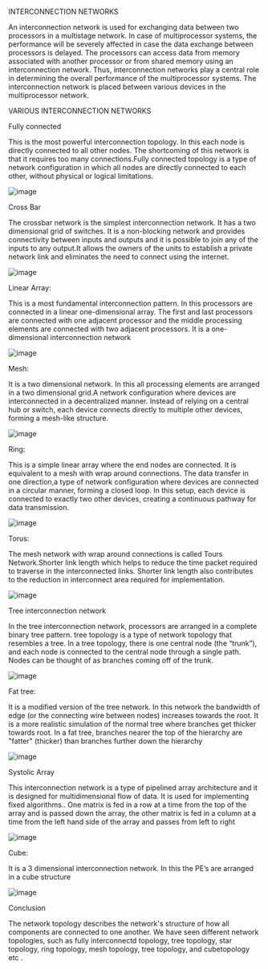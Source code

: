 INTERCONNECTION NETWORKS 

An interconnection network is used for exchanging data between two processors in a multistage network. In case of multiprocessor systems, the performance will be severely affected in case the data exchange between processors is delayed. 
The processors can access data from memory associated with another processor or from shared memory using an interconnection network. 
Thus, interconnection networks play a central role in determining the overall performance of the multiprocessor systems. The interconnection network is placed between various devices in the multiprocessor network.

VARIOUS INTERCONNECTION NETWORKS

Fully connected

This is the most powerful interconnection topology. In this each node is directly connected to all other nodes.
The shortcoming of this network is that it requires too many connections.Fully connected topology is a type of network configuration in which all nodes are directly connected to each other, without physical or logical limitations.
      
![image](https://github.com/karthiyayini-r/INTERCONNECTION-NETWORK/assets/168261634/003457ac-e082-4ff1-b5f3-4e0b4daba8bf)


Cross Bar

The crossbar network is the simplest interconnection network. It has a two dimensional grid of switches. 
It is a non-blocking network and provides connectivity between inputs and outputs and it is possible to join any of the inputs to any output.It allows the owners of the units to establish a private network link and eliminates the need to connect using the internet.


![image](https://github.com/karthiyayini-r/INTERCONNECTION-NETWORK/assets/168261634/02fa22b6-2dbc-4b24-950f-f8de5ede6e46)


Linear Array:

This is a most fundamental interconnection pattern. In this processors are connected in a linear one-dimensional array. The first and last processors are connected with one adjacent processor and the middle processing elements are connected with two adjacent processors. It is a one-dimensional interconnection network

![image](https://github.com/karthiyayini-r/INTERCONNECTION-NETWORK/assets/168261634/55a02857-2811-4296-b861-562fa52e80ac)


Mesh:

It is a two dimensional network. In this all processing elements are arranged in a two dimensional grid.A network configuration where devices are interconnected in a decentralized manner. Instead of relying on a central hub or switch, each device connects directly to multiple other devices, forming a mesh-like structure.

![image](https://github.com/karthiyayini-r/INTERCONNECTION-NETWORK/assets/168261634/be6eebf2-eb08-4a46-8cf3-943220f3224e)



Ring:


This is a simple linear array where the end nodes are connected. It is equivalent to a mesh with wrap around connections. The data transfer in one direction,a type of network configuration where devices are connected in a circular manner, forming a closed loop. In this setup, each device is connected to exactly two other devices, creating a continuous pathway for data transmission.


![image](https://github.com/karthiyayini-r/INTERCONNECTION-NETWORK/assets/168261634/407c3c2d-22b4-4d2b-909a-44ebf29dfa21)


     
Torus:

The mesh network with wrap around connections is called Tours Network.Shorter link length which helps to reduce the time packet required to traverse in the interconnected links. Shorter link length also contributes to the reduction in interconnect area required for implementation.


![image](https://github.com/karthiyayini-r/INTERCONNECTION-NETWORK/assets/168261634/deb7a515-247c-4b14-8439-682eda6cc849)


Tree interconnection network

In the tree interconnection network, processors are arranged in a complete binary tree pattern. tree topology is a type of network topology that resembles a tree. 
In a tree topology, there is one central node (the “trunk”), and each node is connected to the central node through a single path. Nodes can be thought of as branches coming off of the trunk.


![image](https://github.com/karthiyayini-r/INTERCONNECTION-NETWORK/assets/168261634/f2778c7b-e175-4f37-a2e6-4111c71ed448)


Fat tree:

It is a modified version of the tree network. In this network the bandwidth of edge (or the connecting wire between nodes) increases towards the root. It is a more realistic simulation of the normal tree where branches get thicker towards root. In a fat tree, branches nearer the top of the hierarchy are "fatter" (thicker) than branches further down the hierarchy

     
![image](https://github.com/karthiyayini-r/INTERCONNECTION-NETWORK/assets/168261634/cbeeee94-c67b-412d-a6d5-b5b08961d0ad)


Systolic Array

This interconnection network is a type of pipelined array architecture and it is designed for multidimensional flow of data. It is used for implementing fixed algorithms.. One matrix is fed in a row at a time from the top of the array and is passed down the array, the other matrix is fed in a column at a time from the left hand side of the array and passes from left to right


![image](https://github.com/karthiyayini-r/INTERCONNECTION-NETWORK/assets/168261634/46ac6be3-5995-46d5-9e64-04da8ce8f643)



Cube:

It is a 3 dimensional interconnection network. In this the PE’s are arranged in a cube structure


![image](https://github.com/karthiyayini-r/INTERCONNECTION-NETWORK/assets/168261634/46513303-899f-410b-aa2a-1e0df8eab3c1)


     

Conclusion

The network topology describes the network's structure of how all components are connected to one another. 
We have seen different network topologies, such as fully interconnectd topology, tree topology, star topology, ring topology, mesh topology, tree topology, and cubetopology etc .



